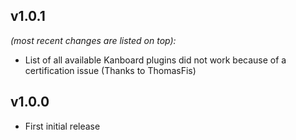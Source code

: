 ## v1.0.1

_(most recent changes are listed on top):_
- List of all available Kanboard plugins did not work because of a certification issue (Thanks to ThomasFis)

## v1.0.0
- First initial release
